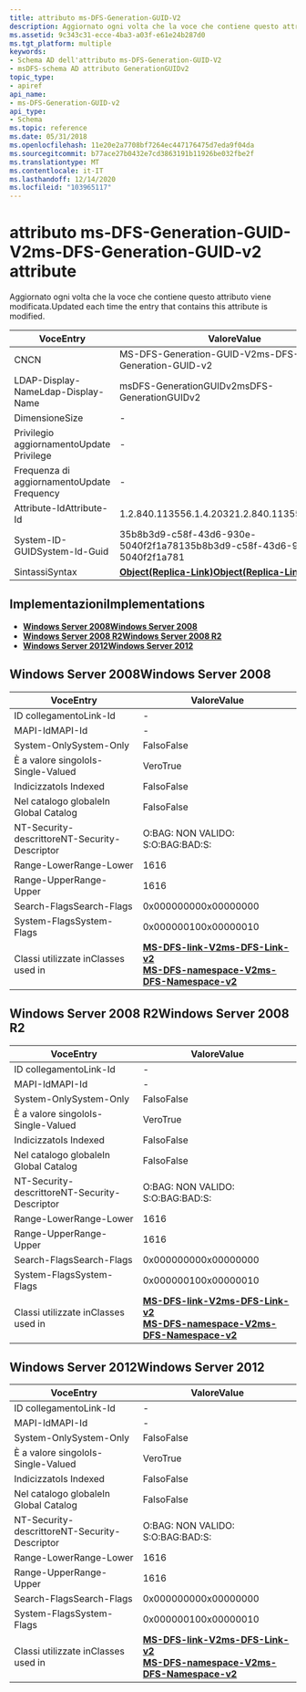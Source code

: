 ```yaml
---
title: attributo ms-DFS-Generation-GUID-V2
description: Aggiornato ogni volta che la voce che contiene questo attributo viene modificata.
ms.assetid: 9c343c31-ecce-4ba3-a03f-e61e24b287d0
ms.tgt_platform: multiple
keywords:
- Schema AD dell'attributo ms-DFS-Generation-GUID-V2
- msDFS-schema AD attributo GenerationGUIDv2
topic_type:
- apiref
api_name:
- ms-DFS-Generation-GUID-v2
api_type:
- Schema
ms.topic: reference
ms.date: 05/31/2018
ms.openlocfilehash: 11e20e2a7708bf7264ec447176475d7eda9f04da
ms.sourcegitcommit: b77ace27b0432e7cd3863191b11926be032fbe2f
ms.translationtype: MT
ms.contentlocale: it-IT
ms.lasthandoff: 12/14/2020
ms.locfileid: "103965117"
---
```

# <a name="ms-dfs-generation-guid-v2-attribute"></a><span data-ttu-id="28814-105">attributo ms-DFS-Generation-GUID-V2</span><span class="sxs-lookup"><span data-stu-id="28814-105">ms-DFS-Generation-GUID-v2 attribute</span></span>

<span data-ttu-id="28814-106">Aggiornato ogni volta che la voce che contiene questo attributo viene modificata.</span><span class="sxs-lookup"><span data-stu-id="28814-106">Updated each time the entry that contains this attribute is modified.</span></span>



| <span data-ttu-id="28814-107">Voce</span><span class="sxs-lookup"><span data-stu-id="28814-107">Entry</span></span> | <span data-ttu-id="28814-108">Valore</span><span class="sxs-lookup"><span data-stu-id="28814-108">Value</span></span> |
|-------------------|-------------------------------------------------------|
| <span data-ttu-id="28814-109">CN</span><span class="sxs-lookup"><span data-stu-id="28814-109">CN</span></span>                | <span data-ttu-id="28814-110">MS-DFS-Generation-GUID-V2</span><span class="sxs-lookup"><span data-stu-id="28814-110">ms-DFS-Generation-GUID-v2</span></span>                             |
| <span data-ttu-id="28814-111">LDAP-Display-Name</span><span class="sxs-lookup"><span data-stu-id="28814-111">Ldap-Display-Name</span></span> | <span data-ttu-id="28814-112">msDFS-GenerationGUIDv2</span><span class="sxs-lookup"><span data-stu-id="28814-112">msDFS-GenerationGUIDv2</span></span>                                |
| <span data-ttu-id="28814-113">Dimensione</span><span class="sxs-lookup"><span data-stu-id="28814-113">Size</span></span>              | \-                                                    |
| <span data-ttu-id="28814-114">Privilegio aggiornamento</span><span class="sxs-lookup"><span data-stu-id="28814-114">Update Privilege</span></span>  | \-                                                    |
| <span data-ttu-id="28814-115">Frequenza di aggiornamento</span><span class="sxs-lookup"><span data-stu-id="28814-115">Update Frequency</span></span>  | \-                                                    |
| <span data-ttu-id="28814-116">Attribute-Id</span><span class="sxs-lookup"><span data-stu-id="28814-116">Attribute-Id</span></span>      | <span data-ttu-id="28814-117">1.2.840.113556.1.4.2032</span><span class="sxs-lookup"><span data-stu-id="28814-117">1.2.840.113556.1.4.2032</span></span>                               |
| <span data-ttu-id="28814-118">System-ID-GUID</span><span class="sxs-lookup"><span data-stu-id="28814-118">System-Id-Guid</span></span>    | <span data-ttu-id="28814-119">35b8b3d9-c58f-43d6-930e-5040f2f1a781</span><span class="sxs-lookup"><span data-stu-id="28814-119">35b8b3d9-c58f-43d6-930e-5040f2f1a781</span></span>                  |
| <span data-ttu-id="28814-120">Sintassi</span><span class="sxs-lookup"><span data-stu-id="28814-120">Syntax</span></span>            | [<span data-ttu-id="28814-121">**Object(Replica-Link)**</span><span class="sxs-lookup"><span data-stu-id="28814-121">**Object(Replica-Link)**</span></span>](s-object-replica-link.md) |



## <a name="implementations"></a><span data-ttu-id="28814-122">Implementazioni</span><span class="sxs-lookup"><span data-stu-id="28814-122">Implementations</span></span>

-   [<span data-ttu-id="28814-123">**Windows Server 2008**</span><span class="sxs-lookup"><span data-stu-id="28814-123">**Windows Server 2008**</span></span>](#windows-server-2008)
-   [<span data-ttu-id="28814-124">**Windows Server 2008 R2**</span><span class="sxs-lookup"><span data-stu-id="28814-124">**Windows Server 2008 R2**</span></span>](#windows-server-2008-r2)
-   [<span data-ttu-id="28814-125">**Windows Server 2012**</span><span class="sxs-lookup"><span data-stu-id="28814-125">**Windows Server 2012**</span></span>](#windows-server-2012)

## <a name="windows-server-2008"></a><span data-ttu-id="28814-126">Windows Server 2008</span><span class="sxs-lookup"><span data-stu-id="28814-126">Windows Server 2008</span></span>



| <span data-ttu-id="28814-127">Voce</span><span class="sxs-lookup"><span data-stu-id="28814-127">Entry</span></span> | <span data-ttu-id="28814-128">Valore</span><span class="sxs-lookup"><span data-stu-id="28814-128">Value</span></span> |
|------------------------|-------------------------------------------------------------------------------------------------------------------|
| <span data-ttu-id="28814-129">ID collegamento</span><span class="sxs-lookup"><span data-stu-id="28814-129">Link-Id</span></span>                | \-                                                                                                                |
| <span data-ttu-id="28814-130">MAPI-Id</span><span class="sxs-lookup"><span data-stu-id="28814-130">MAPI-Id</span></span>                | \-                                                                                                                |
| <span data-ttu-id="28814-131">System-Only</span><span class="sxs-lookup"><span data-stu-id="28814-131">System-Only</span></span>            | <span data-ttu-id="28814-132">Falso</span><span class="sxs-lookup"><span data-stu-id="28814-132">False</span></span>                                                                                                             |
| <span data-ttu-id="28814-133">È a valore singolo</span><span class="sxs-lookup"><span data-stu-id="28814-133">Is-Single-Valued</span></span>       | <span data-ttu-id="28814-134">Vero</span><span class="sxs-lookup"><span data-stu-id="28814-134">True</span></span>                                                                                                              |
| <span data-ttu-id="28814-135">Indicizzato</span><span class="sxs-lookup"><span data-stu-id="28814-135">Is Indexed</span></span>             | <span data-ttu-id="28814-136">Falso</span><span class="sxs-lookup"><span data-stu-id="28814-136">False</span></span>                                                                                                             |
| <span data-ttu-id="28814-137">Nel catalogo globale</span><span class="sxs-lookup"><span data-stu-id="28814-137">In Global Catalog</span></span>      | <span data-ttu-id="28814-138">Falso</span><span class="sxs-lookup"><span data-stu-id="28814-138">False</span></span>                                                                                                             |
| <span data-ttu-id="28814-139">NT-Security-descrittore</span><span class="sxs-lookup"><span data-stu-id="28814-139">NT-Security-Descriptor</span></span> | <span data-ttu-id="28814-140">O:BAG: NON VALIDO: S:</span><span class="sxs-lookup"><span data-stu-id="28814-140">O:BAG:BAD:S:</span></span>                                                                                                      |
| <span data-ttu-id="28814-141">Range-Lower</span><span class="sxs-lookup"><span data-stu-id="28814-141">Range-Lower</span></span>            | <span data-ttu-id="28814-142">16</span><span class="sxs-lookup"><span data-stu-id="28814-142">16</span></span>                                                                                                                |
| <span data-ttu-id="28814-143">Range-Upper</span><span class="sxs-lookup"><span data-stu-id="28814-143">Range-Upper</span></span>            | <span data-ttu-id="28814-144">16</span><span class="sxs-lookup"><span data-stu-id="28814-144">16</span></span>                                                                                                                |
| <span data-ttu-id="28814-145">Search-Flags</span><span class="sxs-lookup"><span data-stu-id="28814-145">Search-Flags</span></span>           | <span data-ttu-id="28814-146">0x00000000</span><span class="sxs-lookup"><span data-stu-id="28814-146">0x00000000</span></span>                                                                                                        |
| <span data-ttu-id="28814-147">System-Flags</span><span class="sxs-lookup"><span data-stu-id="28814-147">System-Flags</span></span>           | <span data-ttu-id="28814-148">0x00000010</span><span class="sxs-lookup"><span data-stu-id="28814-148">0x00000010</span></span>                                                                                                        |
| <span data-ttu-id="28814-149">Classi utilizzate in</span><span class="sxs-lookup"><span data-stu-id="28814-149">Classes used in</span></span>        | [<span data-ttu-id="28814-150">**MS-DFS-link-V2**</span><span class="sxs-lookup"><span data-stu-id="28814-150">**ms-DFS-Link-v2**</span></span>](c-msdfs-linkv2.md)<br/> [<span data-ttu-id="28814-151">**MS-DFS-namespace-V2**</span><span class="sxs-lookup"><span data-stu-id="28814-151">**ms-DFS-Namespace-v2**</span></span>](c-msdfs-namespacev2.md)<br/> |



## <a name="windows-server-2008-r2"></a><span data-ttu-id="28814-152">Windows Server 2008 R2</span><span class="sxs-lookup"><span data-stu-id="28814-152">Windows Server 2008 R2</span></span>



| <span data-ttu-id="28814-153">Voce</span><span class="sxs-lookup"><span data-stu-id="28814-153">Entry</span></span> | <span data-ttu-id="28814-154">Valore</span><span class="sxs-lookup"><span data-stu-id="28814-154">Value</span></span> |
|------------------------|-------------------------------------------------------------------------------------------------------------------|
| <span data-ttu-id="28814-155">ID collegamento</span><span class="sxs-lookup"><span data-stu-id="28814-155">Link-Id</span></span>                | \-                                                                                                                |
| <span data-ttu-id="28814-156">MAPI-Id</span><span class="sxs-lookup"><span data-stu-id="28814-156">MAPI-Id</span></span>                | \-                                                                                                                |
| <span data-ttu-id="28814-157">System-Only</span><span class="sxs-lookup"><span data-stu-id="28814-157">System-Only</span></span>            | <span data-ttu-id="28814-158">Falso</span><span class="sxs-lookup"><span data-stu-id="28814-158">False</span></span>                                                                                                             |
| <span data-ttu-id="28814-159">È a valore singolo</span><span class="sxs-lookup"><span data-stu-id="28814-159">Is-Single-Valued</span></span>       | <span data-ttu-id="28814-160">Vero</span><span class="sxs-lookup"><span data-stu-id="28814-160">True</span></span>                                                                                                              |
| <span data-ttu-id="28814-161">Indicizzato</span><span class="sxs-lookup"><span data-stu-id="28814-161">Is Indexed</span></span>             | <span data-ttu-id="28814-162">Falso</span><span class="sxs-lookup"><span data-stu-id="28814-162">False</span></span>                                                                                                             |
| <span data-ttu-id="28814-163">Nel catalogo globale</span><span class="sxs-lookup"><span data-stu-id="28814-163">In Global Catalog</span></span>      | <span data-ttu-id="28814-164">Falso</span><span class="sxs-lookup"><span data-stu-id="28814-164">False</span></span>                                                                                                             |
| <span data-ttu-id="28814-165">NT-Security-descrittore</span><span class="sxs-lookup"><span data-stu-id="28814-165">NT-Security-Descriptor</span></span> | <span data-ttu-id="28814-166">O:BAG: NON VALIDO: S:</span><span class="sxs-lookup"><span data-stu-id="28814-166">O:BAG:BAD:S:</span></span>                                                                                                      |
| <span data-ttu-id="28814-167">Range-Lower</span><span class="sxs-lookup"><span data-stu-id="28814-167">Range-Lower</span></span>            | <span data-ttu-id="28814-168">16</span><span class="sxs-lookup"><span data-stu-id="28814-168">16</span></span>                                                                                                                |
| <span data-ttu-id="28814-169">Range-Upper</span><span class="sxs-lookup"><span data-stu-id="28814-169">Range-Upper</span></span>            | <span data-ttu-id="28814-170">16</span><span class="sxs-lookup"><span data-stu-id="28814-170">16</span></span>                                                                                                                |
| <span data-ttu-id="28814-171">Search-Flags</span><span class="sxs-lookup"><span data-stu-id="28814-171">Search-Flags</span></span>           | <span data-ttu-id="28814-172">0x00000000</span><span class="sxs-lookup"><span data-stu-id="28814-172">0x00000000</span></span>                                                                                                        |
| <span data-ttu-id="28814-173">System-Flags</span><span class="sxs-lookup"><span data-stu-id="28814-173">System-Flags</span></span>           | <span data-ttu-id="28814-174">0x00000010</span><span class="sxs-lookup"><span data-stu-id="28814-174">0x00000010</span></span>                                                                                                        |
| <span data-ttu-id="28814-175">Classi utilizzate in</span><span class="sxs-lookup"><span data-stu-id="28814-175">Classes used in</span></span>        | [<span data-ttu-id="28814-176">**MS-DFS-link-V2**</span><span class="sxs-lookup"><span data-stu-id="28814-176">**ms-DFS-Link-v2**</span></span>](c-msdfs-linkv2.md)<br/> [<span data-ttu-id="28814-177">**MS-DFS-namespace-V2**</span><span class="sxs-lookup"><span data-stu-id="28814-177">**ms-DFS-Namespace-v2**</span></span>](c-msdfs-namespacev2.md)<br/> |



## <a name="windows-server-2012"></a><span data-ttu-id="28814-178">Windows Server 2012</span><span class="sxs-lookup"><span data-stu-id="28814-178">Windows Server 2012</span></span>



| <span data-ttu-id="28814-179">Voce</span><span class="sxs-lookup"><span data-stu-id="28814-179">Entry</span></span> | <span data-ttu-id="28814-180">Valore</span><span class="sxs-lookup"><span data-stu-id="28814-180">Value</span></span> |
|------------------------|-------------------------------------------------------------------------------------------------------------------|
| <span data-ttu-id="28814-181">ID collegamento</span><span class="sxs-lookup"><span data-stu-id="28814-181">Link-Id</span></span>                | \-                                                                                                                |
| <span data-ttu-id="28814-182">MAPI-Id</span><span class="sxs-lookup"><span data-stu-id="28814-182">MAPI-Id</span></span>                | \-                                                                                                                |
| <span data-ttu-id="28814-183">System-Only</span><span class="sxs-lookup"><span data-stu-id="28814-183">System-Only</span></span>            | <span data-ttu-id="28814-184">Falso</span><span class="sxs-lookup"><span data-stu-id="28814-184">False</span></span>                                                                                                             |
| <span data-ttu-id="28814-185">È a valore singolo</span><span class="sxs-lookup"><span data-stu-id="28814-185">Is-Single-Valued</span></span>       | <span data-ttu-id="28814-186">Vero</span><span class="sxs-lookup"><span data-stu-id="28814-186">True</span></span>                                                                                                              |
| <span data-ttu-id="28814-187">Indicizzato</span><span class="sxs-lookup"><span data-stu-id="28814-187">Is Indexed</span></span>             | <span data-ttu-id="28814-188">Falso</span><span class="sxs-lookup"><span data-stu-id="28814-188">False</span></span>                                                                                                             |
| <span data-ttu-id="28814-189">Nel catalogo globale</span><span class="sxs-lookup"><span data-stu-id="28814-189">In Global Catalog</span></span>      | <span data-ttu-id="28814-190">Falso</span><span class="sxs-lookup"><span data-stu-id="28814-190">False</span></span>                                                                                                             |
| <span data-ttu-id="28814-191">NT-Security-descrittore</span><span class="sxs-lookup"><span data-stu-id="28814-191">NT-Security-Descriptor</span></span> | <span data-ttu-id="28814-192">O:BAG: NON VALIDO: S:</span><span class="sxs-lookup"><span data-stu-id="28814-192">O:BAG:BAD:S:</span></span>                                                                                                      |
| <span data-ttu-id="28814-193">Range-Lower</span><span class="sxs-lookup"><span data-stu-id="28814-193">Range-Lower</span></span>            | <span data-ttu-id="28814-194">16</span><span class="sxs-lookup"><span data-stu-id="28814-194">16</span></span>                                                                                                                |
| <span data-ttu-id="28814-195">Range-Upper</span><span class="sxs-lookup"><span data-stu-id="28814-195">Range-Upper</span></span>            | <span data-ttu-id="28814-196">16</span><span class="sxs-lookup"><span data-stu-id="28814-196">16</span></span>                                                                                                                |
| <span data-ttu-id="28814-197">Search-Flags</span><span class="sxs-lookup"><span data-stu-id="28814-197">Search-Flags</span></span>           | <span data-ttu-id="28814-198">0x00000000</span><span class="sxs-lookup"><span data-stu-id="28814-198">0x00000000</span></span>                                                                                                        |
| <span data-ttu-id="28814-199">System-Flags</span><span class="sxs-lookup"><span data-stu-id="28814-199">System-Flags</span></span>           | <span data-ttu-id="28814-200">0x00000010</span><span class="sxs-lookup"><span data-stu-id="28814-200">0x00000010</span></span>                                                                                                        |
| <span data-ttu-id="28814-201">Classi utilizzate in</span><span class="sxs-lookup"><span data-stu-id="28814-201">Classes used in</span></span>        | [<span data-ttu-id="28814-202">**MS-DFS-link-V2**</span><span class="sxs-lookup"><span data-stu-id="28814-202">**ms-DFS-Link-v2**</span></span>](c-msdfs-linkv2.md)<br/> [<span data-ttu-id="28814-203">**MS-DFS-namespace-V2**</span><span class="sxs-lookup"><span data-stu-id="28814-203">**ms-DFS-Namespace-v2**</span></span>](c-msdfs-namespacev2.md)<br/> |



 

 





